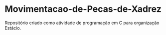 # Movimentacao-de-Pecas-de-Xadrez
Repositório criado como atividade de programação em C para organização Estácio.
